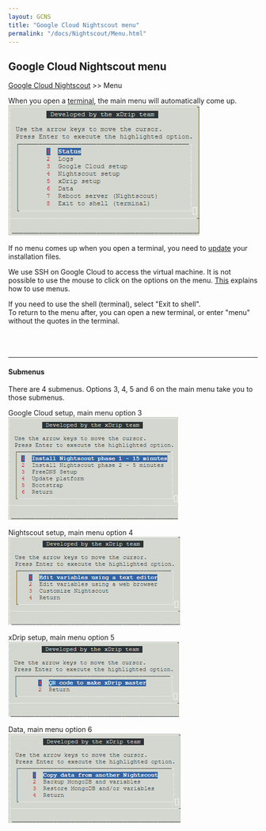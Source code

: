 ```yaml
---
layout: GCNS
title: "Google Cloud Nightscout menu"
permalink: "/docs/Nightscout/Menu.html"
---
```


## Google Cloud Nightscout menu
[Google Cloud Nightscout](./GoogleCloud.md) >> Menu  
  
When you open a [terminal](./Terminal.md), the main menu will automatically come up.  
![](./images/Menu.png)  
  
If no menu comes up when you open a terminal, you need to [update](./NS_SyncExecutables.md) your installation files.  
  
We use SSH on Google Cloud to access the virtual machine.  It is not possible to use the mouse to click on the options on the menu.  [This](./HowToMenu.md) explains how to use menus.  
  
If you need to use the shell (terminal), select "Exit to shell".  
To return to the menu after, you can open a new terminal, or enter "menu" without the quotes in the terminal.  
<br/>  
<br/>  
  
---  
  
#### **Submenus**
There are 4 submenus.  Options 3, 4, 5 and 6 on the main menu take you to those submenus.  
  
Google Cloud setup, main menu option 3  
![](./images/GCS_submenu.png)  
  
Nightscout setup, main menu option 4  
![](./images/NSS_submenu.png)   
  
xDrip setup, main menu option 5  
![](./images/xDS_submenu.png)  
  
Data, main menu option 6  
![](./images/D_submenu.png)  
  
  
